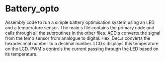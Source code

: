 # Battery_opto
Assembly code to run a simple battery optimisation system using an LED and a temperature sensor.
The main.s file contains the primary code and calls through all the subroutines in the other files.
ACD.s converts the signal from the temp sensor from analogue to digital.
Hex_Dec.s converts the hexadecimal number to a decimal number.
LCD.s displays this temperature on the LCD.
PWM.s controls the current passing through the LED based on its temperature.
